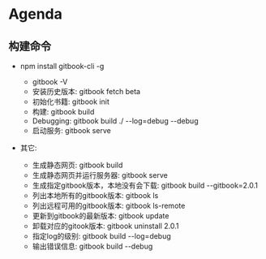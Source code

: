 <!--
 * @Desccription: 
 * @version: 
 * @company: zy
 * @Author: Mark
 * @Date: 2021-01-03 20:35:31
 * @ListenEditors: Mark
 * @LastEditTime: 2021-01-03 21:03:24
-->
# Agenda

## 构建命令
 
+ npm install gitbook-cli -g
  + gitbook -V
  + 安装历史版本: gitbook fetch beta
  + 初始化书籍:   gitbook init
  + 构建:        gitbook build
  + Debugging: gitbook build ./ --log=debug --debug
  + 启动服务:    gitbook serve

+ 其它:
  + 生成静态网页:  gitbook build
  + 生成静态网页并运行服务器: gitbook serve
  + 生成指定gitbook版本，本地没有会下载: gitbook build --gitbook=2.0.1
  + 列出本地所有的gitbook版本: gitbook ls
  + 列出远程可用的gitbook版本: gitbook ls-remote
  + 更新到gitbook的最新版本:   gitbook update
  + 卸载对应的gitook版本:      gitbook uninstall 2.0.1
  + 指定log的级别:            gitbook build --log=debug
  + 输出错误信息:             gitbook build --debug
 
